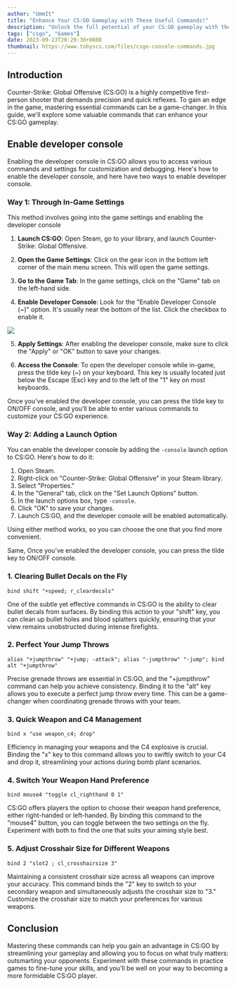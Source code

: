 ```yaml
---
author: "UmmIt"
title: "Enhance Your CS:GO Gameplay with These Useful Commands!"
description: "Unlock the full potential of your CS:GO gameplay with these essential commands! From optimizing your crosshair to performing quick actions, these commands can give you the edge you need to succeed in the game."
tags: ["csgo", "Games"]
date: 2023-09-23T20:29:30+0800
thumbnail: https://www.tobyscs.com/files/csgo-console-commands.jpg
---
```


## Introduction

Counter-Strike: Global Offensive (CS:GO) is a highly competitive first-person shooter that demands precision and quick reflexes. To gain an edge in the game, mastering essential commands can be a game-changer. In this guide, we'll explore some valuable commands that can enhance your CS:GO gameplay.

## Enable developer console

Enabling the developer console in CS:GO allows you to access various commands and settings for customization and debugging. Here's how to enable the developer console, and here have two ways to enable developer console.

### Way 1: Through In-Game Settings

This method involves going into the game settings and enabling the developer console

1. **Launch CS:GO**: Open Steam, go to your library, and launch Counter-Strike: Global Offensive.

2. **Open the Game Settings**: Click on the gear icon in the bottom left corner of the main menu screen. This will open the game settings.

3. **Go to the Game Tab**: In the game settings, click on the "Game" tab on the left-hand side.

4. **Enable Developer Console**: Look for the "Enable Developer Console (~)" option. It's usually near the bottom of the list. Click the checkbox to enable it.

![](https://img.gurugamer.com/resize/740x-/2019/07/12/d0iuv-d53f.png)

5. **Apply Settings**: After enabling the developer console, make sure to click the "Apply" or "OK" button to save your changes.

6. **Access the Console**: To open the developer console while in-game, press the tilde key (~) on your keyboard. This key is usually located just below the Escape (Esc) key and to the left of the "1" key on most keyboards.

Once you’ve enabled the developer console, you can press the tilde key to ON/OFF console, and you’ll be able to enter various commands to customize your CS:GO experience.

### Way 2: Adding a Launch Option

You can enable the developer console by adding the `-console` launch option to CS:GO. Here's how to do it:

1. Open Steam.
2. Right-click on "Counter-Strike: Global Offensive" in your Steam library.
3. Select "Properties."
4. In the "General" tab, click on the "Set Launch Options" button.
5. In the launch options box, type `-console`.
6. Click "OK" to save your changes.
7. Launch CS:GO, and the developer console will be enabled automatically.

Using either method works, so you can choose the one that you find more convenient.

Same, Once you’ve enabled the developer console, you can press the tilde key to ON/OFF console.

### 1. Clearing Bullet Decals on the Fly

```shell
bind shift "+speed; r_cleardecals"
```

One of the subtle yet effective commands in CS:GO is the ability to clear bullet decals from surfaces. By binding this action to your "shift" key, you can clean up bullet holes and blood splatters quickly, ensuring that your view remains unobstructed during intense firefights.

### 2. Perfect Your Jump Throws

```shell
alias "+jumpthrow" "+jump; -attack"; alias "-jumpthrow" "-jump"; bind alt "+jumpthrow"
```

Precise grenade throws are essential in CS:GO, and the "+jumpthrow" command can help you achieve consistency. Binding it to the "alt" key allows you to execute a perfect jump throw every time. This can be a game-changer when coordinating grenade throws with your team.

### 3. Quick Weapon and C4 Management

```shell
bind x "use weapon_c4; drop"
```

Efficiency in managing your weapons and the C4 explosive is crucial. Binding the "x" key to this command allows you to swiftly switch to your C4 and drop it, streamlining your actions during bomb plant scenarios.

### 4. Switch Your Weapon Hand Preference

```shell
bind mouse4 "toggle cl_righthand 0 1"
```

CS:GO offers players the option to choose their weapon hand preference, either right-handed or left-handed. By binding this command to the "mouse4" button, you can toggle between the two settings on the fly. Experiment with both to find the one that suits your aiming style best.

### 5. Adjust Crosshair Size for Different Weapons

```shell
bind 2 "slot2 ; cl_crosshairsize 3"
```

Maintaining a consistent crosshair size across all weapons can improve your accuracy. This command binds the "2" key to switch to your secondary weapon and simultaneously adjusts the crosshair size to "3." Customize the crosshair size to match your preferences for various weapons.

## Conclusion

Mastering these commands can help you gain an advantage in CS:GO by streamlining your gameplay and allowing you to focus on what truly matters: outsmarting your opponents. Experiment with these commands in practice games to fine-tune your skills, and you'll be well on your way to becoming a more formidable CS:GO player.